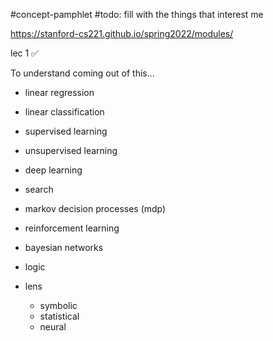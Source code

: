 #concept-pamphlet 
#todo: fill with the things that interest me

https://stanford-cs221.github.io/spring2022/modules/

lec 1 ✅

To understand coming out of this...
- linear regression
- linear classification
- supervised learning
- unsupervised learning
- deep learning
- search
- markov decision processes (mdp)
- reinforcement learning
- bayesian networks
- logic

- lens
	- symbolic
	- statistical
	- neural
